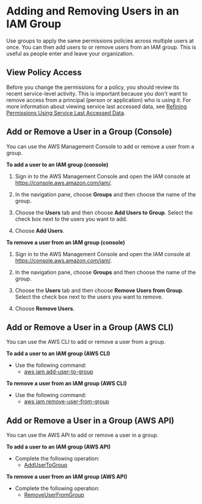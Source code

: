 # Adding and Removing Users in an IAM Group<a name="id_groups_manage_add-remove-users"></a>

Use groups to apply the same permissions policies across multiple users at once\. You can then add users to or remove users from an IAM group\. This is useful as people enter and leave your organization\.

## View Policy Access<a name="groups-remove_prerequisites"></a>

Before you change the permissions for a policy, you should review its recent service\-level activity\. This is important because you don't want to remove access from a principal \(person or application\) who is using it\. For more information about viewing service last accessed data, see [Refining Permissions Using Service Last Accessed Data](access_policies_access-advisor.md)\.

## Add or Remove a User in a Group \(Console\)<a name="groups-add-remove-console"></a>

You can use the AWS Management Console to add or remove a user from a group\.

**To add a user to an IAM group \(console\)**

1. Sign in to the AWS Management Console and open the IAM console at [https://console\.aws\.amazon\.com/iam/](https://console.aws.amazon.com/iam/)\.

1. In the navigation pane, choose **Groups** and then choose the name of the group\.

1. Choose the **Users** tab and then choose **Add Users to Group**\. Select the check box next to the users you want to add\.

1. Choose **Add Users**\.

**To remove a user from an IAM group \(console\)**

1. Sign in to the AWS Management Console and open the IAM console at [https://console\.aws\.amazon\.com/iam/](https://console.aws.amazon.com/iam/)\.

1. In the navigation pane, choose **Groups** and then choose the name of the group\.

1. Choose the **Users** tab and then choose **Remove Users from Group**\. Select the check box next to the users you want to remove\.

1. Choose **Remove Users**\.

## Add or Remove a User in a Group \(AWS CLI\)<a name="groups-add-remove-cli"></a>

You can use the AWS CLI to add or remove a user from a group\.

**To add a user to an IAM group \(AWS CLI\)**
+ Use the following command:
  + [aws iam add\-user\-to\-group](https://docs.aws.amazon.com/cli/latest/reference/iam/add-user-to-group.html)

**To remove a user from an IAM group \(AWS CLI\)**
+ Use the following command:
  + [aws iam remove\-user\-from\-group](https://docs.aws.amazon.com/cli/latest/reference/iam/remove-user-from-group.html) 

## Add or Remove a User in a Group \(AWS API\)<a name="groups-add-remove-api"></a>

You can use the AWS API to add or remove a user in a group\.

**To add a user to an IAM group \(AWS API\)**
+ Complete the following operation:
  + [AddUserToGroup](https://docs.aws.amazon.com/IAM/latest/APIReference/API_AddUserToGroup.html) 

**To remove a user from an IAM group \(AWS API\)**
+ Complete the following operation:
  + [RemoveUserFromGroup](https://docs.aws.amazon.com/IAM/latest/APIReference/API_RemoveUserFromGroup.html) 